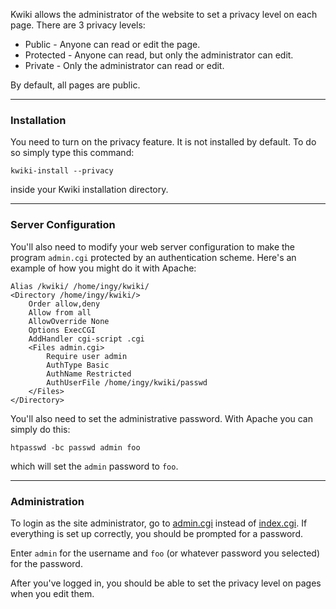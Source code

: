 Kwiki allows the administrator of the website to set a privacy level on each page. There are 3 privacy levels:

* Public - Anyone can read or edit the page.
* Protected - Anyone can read, but only the administrator can edit.
* Private - Only the administrator can read or edit.

By default, all pages are public.

---

### Installation

You need to turn on the privacy feature. It is not installed by default. To do so simply type this command:

    kwiki-install --privacy

inside your Kwiki installation directory.

---

### Server Configuration

You'll also need to modify your web server configuration to make the program `admin.cgi` protected by an authentication scheme. Here's an example of how you might do it with Apache:

    Alias /kwiki/ /home/ingy/kwiki/
    <Directory /home/ingy/kwiki/>
        Order allow,deny
        Allow from all
        AllowOverride None
        Options ExecCGI
        AddHandler cgi-script .cgi
        <Files admin.cgi>
            Require user admin
            AuthType Basic
            AuthName Restricted
            AuthUserFile /home/ingy/kwiki/passwd
        </Files>
    </Directory>

You'll also need to set the administrative password. With Apache you can simply do this:

    htpasswd -bc passwd admin foo

which will set the `admin` password to `foo`.

---

### Administration

To login as the site administrator, go to [admin.cgi](http:admin.cgi) instead of [index.cgi](http:index.cgi). If everything is set up correctly, you should be prompted for a password.

Enter `admin` for the username and `foo` (or whatever password you selected) for the password.

After you've logged in, you should be able to set the privacy level on pages when you edit them.
